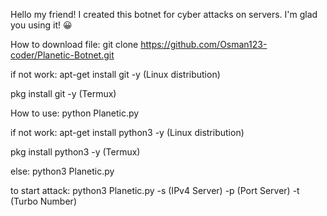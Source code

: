 Hello my friend! I created this botnet for cyber attacks on servers. I'm glad you using it! 😀

How to download file:
git clone https://github.com/Osman123-coder/Planetic-Botnet.git

if not work:
apt-get install git -y (Linux distribution)

pkg install git -y (Termux)


How to use:
python Planetic.py

if not work:
apt-get install python3 -y (Linux distribution)

pkg install python3 -y (Termux)

else:
python3 Planetic.py

to start attack:
python3 Planetic.py -s (IPv4 Server) -p (Port Server) -t (Turbo Number)
